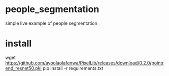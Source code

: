 # people_segmentation
simple live example of people segmentation

# install
wget https://github.com/ayoolaolafenwa/PixelLib/releases/download/0.2.0/pointrend_resnet50.pkl
pip install -r requirements.txt